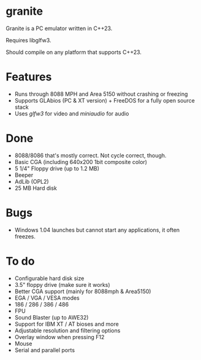 # granite

Granite is a PC emulator written in C++23. 

Requires libglfw3. 

Should compile on any platform that supports C++23.

# Features

* Runs through 8088 MPH and Area 5150 without crashing or freezing
* Supports GLAbios (PC & XT version) + FreeDOS for a fully open source stack
* Uses *glfw3* for video and *miniaudio* for audio

# Done

* 8088/8086 that's mostly correct. Not cycle correct, though.
* Basic CGA (including 640x200 1bit composite color)
* 5 1/4" Floppy drive (up to 1.2 MB)
* Beeper
* AdLib (OPL2)
* 25 MB Hard disk

# Bugs

* Windows 1.04 launches but cannot start any applications, it often freezes.

# To do

* Configurable hard disk size
* 3.5" floppy drive (make sure it works)
* Better CGA support (mainly for 8088mph & Area5150)
* EGA / VGA / VESA modes
* 186 / 286 / 386 / 486
* FPU
* Sound Blaster (up to AWE32)
* Support for IBM XT / AT bioses and more
* Adjustable resolution and filtering options
* Overlay window when pressing F12
* Mouse
* Serial and parallel ports
